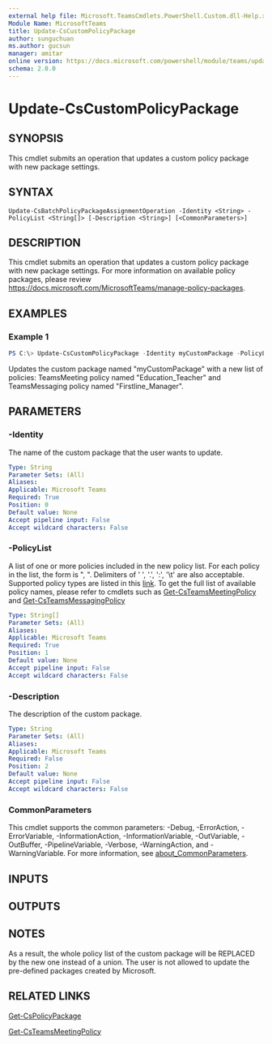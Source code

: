 ```yaml
---
external help file: Microsoft.TeamsCmdlets.PowerShell.Custom.dll-Help.xml
Module Name: MicrosoftTeams
title: Update-CsCustomPolicyPackage
author: sunguchuan
ms.author: gucsun
manager: amitar
online version: https://docs.microsoft.com/powershell/module/teams/update-CsCustomPolicyPackage
schema: 2.0.0
---
```


# Update-CsCustomPolicyPackage

## SYNOPSIS
This cmdlet submits an operation that updates a custom policy package with new package settings.

## SYNTAX

```
Update-CsBatchPolicyPackageAssignmentOperation -Identity <String> -PolicyList <String[]> [-Description <String>] [<CommonParameters>]
```

## DESCRIPTION

This cmdlet submits an operation that updates a custom policy package with new package settings. For more information on available policy packages, please review https://docs.microsoft.com/MicrosoftTeams/manage-policy-packages.

## EXAMPLES

### Example 1
```powershell
PS C:\> Update-CsCustomPolicyPackage -Identity myCustomPackage -PolicyList "TeamsMeetingPolicy, Education_Teacher" , "TeamsMessagingPolicy, Firstline_Manager"
```

Updates the custom package named "myCustomPackage" with a new list of policies: TeamsMeeting policy named "Education_Teacher" and TeamsMessaging policy named "Firstline_Manager".

## PARAMETERS

### -Identity

The name of the custom package that the user wants to update.

```yaml
Type: String
Parameter Sets: (All)
Aliases:
Applicable: Microsoft Teams
Required: True
Position: 0
Default value: None
Accept pipeline input: False
Accept wildcard characters: False
```

### -PolicyList

A list of one or more policies included in the new policy list. For each policy in the list, the form is "<PolicyType>, <PolicyName>". Delimiters of ' ', '.', ':', '\t' are also acceptable. Supported policy types are listed in this [link](https://docs.microsoft.com/en-us/MicrosoftTeams/manage-policy-packages#supported-policy-types). To get the full list of available policy names, please refer to cmdlets such as [Get-CsTeamsMeetingPolicy](https://github.com/MicrosoftDocs/office-docs-powershell/blob/master/skype/skype-ps/skype/Get-CsTeamsMeetingPolicy.md) and [Get-CsTeamsMessagingPolicy](https://github.com/MicrosoftDocs/office-docs-powershell/blob/master/skype/skype-ps/skype/Get-CsTeamsMessagingPolicy.md)

```yaml
Type: String[]
Parameter Sets: (All)
Aliases:
Applicable: Microsoft Teams
Required: True
Position: 1
Default value: None
Accept pipeline input: False
Accept wildcard characters: False
```

### -Description

The description of the custom package.

```yaml
Type: String
Parameter Sets: (All)
Aliases:
Applicable: Microsoft Teams
Required: False
Position: 2
Default value: None
Accept pipeline input: False
Accept wildcard characters: False
```

### CommonParameters
This cmdlet supports the common parameters: -Debug, -ErrorAction, -ErrorVariable, -InformationAction, -InformationVariable, -OutVariable, -OutBuffer, -PipelineVariable, -Verbose, -WarningAction, and -WarningVariable. For more information, see [about_CommonParameters](https://go.microsoft.com/fwlink/?LinkID=113216).

## INPUTS

## OUTPUTS

## NOTES
As a result, the whole policy list of the custom package will be REPLACED by the new one instead of a union. The user is not allowed to update the pre-defined packages created by Microsoft. 

## RELATED LINKS

[Get-CsPolicyPackage](Get-CsPolicyPackage.md)

[Get-CsTeamsMeetingPolicy](https://github.com/MicrosoftDocs/office-docs-powershell/blob/master/skype/skype-ps/skype/Get-CsTeamsMeetingPolicy.md)
